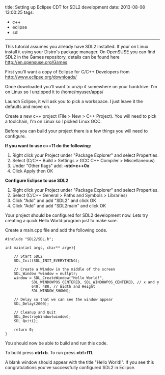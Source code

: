 title: Setting up Eclipse CDT for SDL2 development
date: 2013-08-08 13:00:25
tags:
- c++
- eclipse
- sdl
---
This tutorial assumes you already have SDL2 installed. If your on Linux install it using your Distro's package manager. On OpenSUSE you can find SDL2 in the Games repository, details can be found here http://en.opensuse.org/Games

First you'll want a copy of Eclipse for C/C++ Developers from http://www.eclipse.org/downloads/

Once downloaded you'll want to unzip it somewhere on your harddrive. I'm on Linux so I unzipped it to /home/myuser/apps/

Launch Eclipse, it will ask you to pick a workspace. I just leave it the defaults and move on.

Create a new c++ project (File > New > C++ Project). You will need to pick a toolchain, I'm on Linux so I picked Linux GCC.

Before you can build your project there is a few things you will need to configure.

**If you want to use c++11 do the following:**

  1. Right click your Project under "Package Explorer" and select Properties.
  2. Select (C/C++ Build > Settings > GCC C++ Compiler > Miscellaneous)
  3. Under "Other flags" add: **-std=c++0x**
  4. Click Apply then OK

**Configure Eclipse to use SDL2**

  1. Right click your Project under "Package Explorer" and select Properties.
  2. Select (C/C++ General &gt; Paths and Symbols &gt; Libraries)
  3. Click "Add" and add "SDL2" and click OK
  4. Click "Add" and add "SDL2main" and click OK

Your project should be configured for SDL2 development now. Lets try creating a quick Hello World program just to make sure.

Create a main.cpp file and add the following code.

    #include "SDL2/SDL.h";

    int main(int argc, char** argv){

        // Start SDL2
        SDL_Init(SDL_INIT_EVERYTHING);

        // Create a Window in the middle of the screen
        SDL_Window *window = nullptr;
        window = SDL_CreateWindow("Hello World!",
                SDL_WINDOWPOS_CENTERED, SDL_WINDOWPOS_CENTERED, // x and y
                640, 480, // Width and Height
                SDL_WINDOW_SHOWN);

        // Delay so that we can see the window appear
        SDL_Delay(2000);

        // Cleanup and Quit
        SDL_DestroyWindow(window);
        SDL_Quit();

        return 0;
    }

You should now be able to build and run this code.

To build press **ctrl+b**.
To run press **ctrl+f11**.

A blank window should appear with the title "Hello World!". If you see this congratulations you've successfully configured SDL2 in Eclipse.

